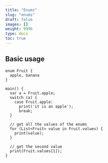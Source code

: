 ```yaml
---
title: "Enums"
slug: "enums"
draft: false
images: []
weight: 9996
type: docs
toc: true
---
```


## Basic usage
    enum Fruit {
      apple, banana
    }
    
    main() {
      var a = Fruit.apple;
      switch (a) {
        case Fruit.apple:
          print('it is an apple');
          break;
      }
    
      // get all the values of the enums
      for (List<Fruit> value in Fruit.values) {
        print(value);
      }
    
      // get the second value
      print(Fruit.values[1]);
    }

